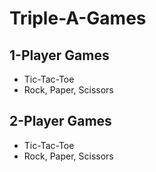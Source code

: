 # Triple-A-Games
## 1-Player Games
- Tic-Tac-Toe
- Rock, Paper, Scissors

## 2-Player Games
- Tic-Tac-Toe
- Rock, Paper, Scissors
